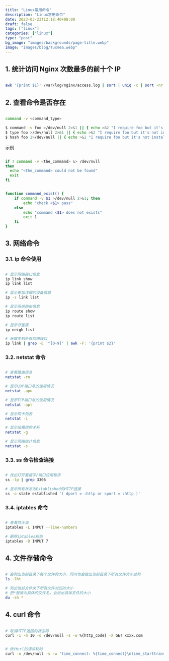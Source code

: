 ```yaml
---
title: "Linux常用命令"
description: "Linux常用命令"
date: 2023-03-23T12:18:40+08:00
draft: false
tags: ["linux"]
categories: ["linux"]
type: "post"
bg_image: "images/backgrounds/page-title.webp"
image: "images/blog/Tuxmea.webp"
---
```


## 1. 统计访问 Nginx 次数最多的前十个 IP

```bash

awk '{print $1}' /var/log/nginx/access.log | sort | uniq -c | sort -nr -k1 | head -n 10
```

## 2. 查看命令是否存在

```bash

command -v <command_type>

$ command -v foo >/dev/null 2>&1 || { echo >&2 "I require foo but it's not installed.  Aborting."; exit 1; }
$ type foo >/dev/null 2>&1 || { echo >&2 "I require foo but it's not installed.  Aborting."; exit 1; }
$ hash foo 2>/dev/null || { echo >&2 "I require foo but it's not installed.  Aborting."; exit 1; }
```

示例

```bash

if ! command -v <the_command> &> /dev/null
then
  echo "<the_command> could not be found"
  exit
fi


function command_exist() {
    if command -v $1 >/dev/null 2>&1; then
        echo "check <$1> pass"
    else
        echo "command <$1> does not exists"
        exit 1
    fi
}
```

## 3. 网络命令

### 3.1. ip 命令使用

```bash

# 显示网络接口信息
ip link show
ip link list

# 显示更加详细的设备信息
ip -s link list

# 显示系统路由信息
ip route show
ip route list

# 显示邻居表
ip neigh list

# 获取主机所有网络接口
ip link | grep -E '^[0-9]' | awk -F: '{print $2}'
```

### 3.2. netstat 命令

```bash

# 查看路由信息
netstat -rn

# 显示UDP端口号的使用情况
netstat -apu

# 显示TCP端口号的使用情况
netstat -apt

# 显示网卡列表
netstat -i

# 显示组播组的关系
netstat -g

# 显示网络统计信息
netstat -s
```

### 3.3. ss 命令检查连接

```bash

# 找出打开套接字/端口应用程序
ss -lp | grep 3306

# 显示所有状态为Established的HTTP连接
ss -o state established '( dport = :http or sport = :http )'
```

### 3.4. iptables 命令

```bash

# 查看防火墙
iptables -L INPUT --line-numbers

# 删除iptables规则
iptables -D INPUT 7
```

## 4. 文件存储命令

```bash

# 会列出当前目录下每个文件的大小，同时也会给出当前目录下所有文件大小总和
ls -lht

# 列出当前文件夹下所有文件对应的大小
# 把*替换为具体的文件名，会给出具体文件的大小
du -sh *
```

## 4. curl 命令

```bash

# 取得HTTP返回的状态码
curl -I -m 10 -o /dev/null -s -w %{http_code} -X GET xxxx.com


# 统计url的请求耗时
curl -o /dev/null -s -w "time_connect: %{time_connect}\ntime_starttransfer: %{time_starttransfer}\ntime_total: %{time_total}\n" "http://www.kklinux.com"
```
